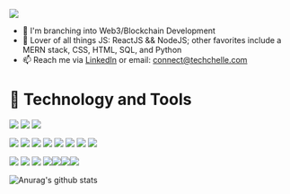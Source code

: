 ![](bannerGif.gif)
  - 🌱 I'm branching into Web3/Blockchain Development
  - 💬 Lover of all things JS: ReactJS && NodeJS; other favorites include a MERN stack, CSS, HTML, SQL, and Python
  - 📫 Reach me via [LinkedIn](https://www.linkedin.com/in/michelle-hey-a690ba52) or email: connect@techchelle.com

  
# 🔧 Technology and Tools

![](https://img.shields.io/badge/OS-Windows-informational?style=flat&logo=linux&logoColor=black&color=white)    ![](https://img.shields.io/badge/Editor-VS_Code-informational?style=flat&logo=visual-studio-code&logoColor=white&color=white)    ![](https://img.shields.io/badge/Editor-PyCharm-informational?style=flat&logo=pycharm&logoColor=white&color=white)

![](https://img.shields.io/badge/Code-Python-informational?style=flat&logo=python&logoColor=white&color=faf7fb) ![](https://img.shields.io/badge/Code-React-informational?style=flat&logo=react&logoColor=white&color=faf7fb) ![](https://img.shields.io/badge/Code-JavaScript-informational?style=flat&logo=javascript&logoColor=white&color=faf7fb) ![](https://img.shields.io/badge/Code-Node-informational?style=flat&logo=javascript&logoColor=white&color=faf7fb)
![](https://img.shields.io/badge/Code-CSS-informational?style=flat&logo=css3&logoColor=white&color=faf7fb) ![](https://img.shields.io/badge/Code-HTML-informational?style=flat&logo=html5&logoColor=white&color=faf7fb) ![](https://img.shields.io/badge/Code-Express-informational?style=flat&logo=javascript&logoColor=white&color=faf7fb) ![](https://img.shields.io/badge/Code-RDMS-informational?style=flat&logo=rdms&logoColor=white&color=faf7fb)

![](https://img.shields.io/badge/Tools-PostgreSQL-informational?style=flat&logo=postgresql&logoColor=white&color=silver) ![](https://img.shields.io/badge/Tools-SQLite3-informational?style=flat&logo=sqlite&logoColor=white&color=silver) ![](https://img.shields.io/badge/Tools-TablePlus-informational?style=flat&logo=sqlite&logoColor=white&color=silver) ![](https://img.shields.io/badge/Tools-Insomnia-informational?style=flat&logo=insomnia&logoColor=white&color=silver)![](https://img.shields.io/badge/Tools-Illustrator-informational?style=flat&logo=insomnia&logoColor=white&color=silver)![](https://img.shields.io/badge/Tools-Procreate-informational?style=flat&logo=insomnia&logoColor=white&color=silver)![](https://img.shields.io/badge/Tools-Invision-informational?style=flat&logo=insomnia&logoColor=white&color=silver)

![Anurag's github stats](https://github-readme-stats.vercel.app/api?username=HeyMichelle&theme=graywhite&show_icons=true) 
